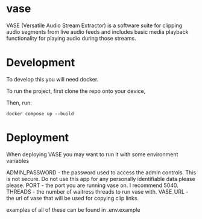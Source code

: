 # vase

VASE (Versatile Audio Stream Extractor) is a software suite for clipping audio segments from live audio feeds and includes basic media playback functionality for playing audio during those streams.

# Development

To develop this you will need docker.

To run the project, first clone the repo onto your device,

Then, run:

```
docker compose up --build

```

# Deployment

When deploying VASE you may want to run it with some environment variables

ADMIN_PASSWORD - the password used to access the admin controls. This is not secure. Do not use this app for any personally identifiable data please please.
PORT - the port you are running vase on. I recommend 5040.
THREADS - the number of waitress threads to run vase with.
VASE_URL - the url of vase that will be used for copying clip links.

examples of all of these can be found in .env.example
